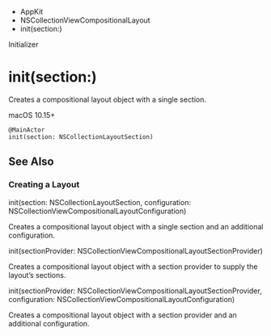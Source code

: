 

- AppKit
- NSCollectionViewCompositionalLayout
-  init(section:) 

Initializer

# init(section:)

Creates a compositional layout object with a single section.

macOS 10.15+

``` source
@MainActor
init(section: NSCollectionLayoutSection)
```

## See Also

### Creating a Layout

init(section: NSCollectionLayoutSection, configuration: NSCollectionViewCompositionalLayoutConfiguration)

Creates a compositional layout object with a single section and an additional configuration.

init(sectionProvider: NSCollectionViewCompositionalLayoutSectionProvider)

Creates a compositional layout object with a section provider to supply the layout’s sections.

init(sectionProvider: NSCollectionViewCompositionalLayoutSectionProvider, configuration: NSCollectionViewCompositionalLayoutConfiguration)

Creates a compositional layout object with a section provider and an additional configuration.

